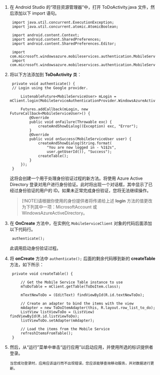 1. 在 Android Studio 的“项目资源管理器”中，打开 ToDoActivity.java 文件，然后添加以下 import 语句。

        import java.util.concurrent.ExecutionException;
        import java.util.concurrent.atomic.AtomicBoolean;

        import android.content.Context;
        import android.content.SharedPreferences;
        import android.content.SharedPreferences.Editor;

        import com.microsoft.windowsazure.mobileservices.authentication.MobileServiceAuthenticationProvider;
        import com.microsoft.windowsazure.mobileservices.authentication.MobileServiceUser;

2. 将以下方法添加到 **ToDoActivity** 类： 
    
        private void authenticate() {
        // Login using the Google provider.
        
            ListenableFuture<MobileServiceUser> mLogin = mClient.login(MobileServiceAuthenticationProvider.WindowsAzureActiveDirectory);

            Futures.addCallback(mLogin, new FutureCallback<MobileServiceUser>() {
                @Override
                public void onFailure(Throwable exc) {
                    createAndShowDialog((Exception) exc, "Error");
                }   		
                @Override
                public void onSuccess(MobileServiceUser user) {
                    createAndShowDialog(String.format(
                        "You are now logged in - %1$2s",
                        user.getUserId()), "Success");
                    createTable();	
                }
            });   	
        }

    这将会创建一个用于处理身份验证过程的新方法。将使用 Azure Active Directory 登录对用户进行身份验证。此时将出现一个对话框，其中显示了已经过身份验证的用户的 ID。如果未正常完成身份验证，您将无法继续操作。

    > [!NOTE]请根据你使用的身份提供者将传递给上述 **login** 方法的值更改为下列其中一项：MicrosoftAccount 或 WindowsAzureActiveDirectory。

3. 在 **OnCreate** 方法中，在实例化 `MobileServiceClient` 对象的代码后面添加以下代码行。

        authenticate();

    此调用启动身份验证过程。

4. 将 **onCreate** 方法中 `authenticate();` 后面的剩余代码移到新的 **createTable** 方法，如下所示：

        private void createTable() {
    
            // Get the Mobile Service Table instance to use
            mToDoTable = mClient.getTable(ToDoItem.class);
    
            mTextNewToDo = (EditText) findViewById(R.id.textNewToDo);
    
            // Create an adapter to bind the items with the view
            mAdapter = new ToDoItemAdapter(this, R.layout.row_list_to_do);
            ListView listViewToDo = (ListView) findViewById(R.id.listViewToDo);
            listViewToDo.setAdapter(mAdapter);
    
            // Load the items from the Mobile Service
            refreshItemsFromTable();
        }

5. 然后，从“运行”菜单中单击“运行应用”以启动应用，并使用所选的标识提供者登录。

       当您成功登录时，应用应该运行而不出现错误，您应该能够查询移动服务，并对数据进行更新。
<!---HONumber=71-->